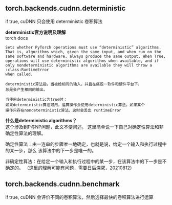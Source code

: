 ## torch.backends.cudnn.deterministic
if true, cuDNN 只会使用 deterministic 卷积算法

**deterministic官方说明及理解**  
torch docs
```
Sets whether PyTorch operations must use “deterministic” algorithms. 
That is, algorithms which, given the same input, and when run on the 
same software and hardware, always produce the same output. When True, 
operations will use deterministic algorithms when available, and if 
only nondeterministic algorithms are available they will throw a :class:RuntimeError
when called.
```
```
deterministic算法指，当被给相同的输入，并且在痛殴一软件和硬件平台下，
总是会产生相同的输出。

当使用deterministic为true时：
如果deterministic算法可用，运算操作会使用deterministic算法，如果某个
操作只存在nondeterministic算法，这时会丢出 runtimeError
```
**什么是deterministic algorithms？**  
这个涉及到P与NP问题，此文不便阐述。 这里简单说一下自己对确定性算法和非确定性算法的理解。

确定性算法：由一连串的步骤唯一地确定，也就是说，给定一个输入和执行过程中的某一步，那么
该算法中的下一步是唯一的。

非确定性算法：在给定一个输入和执行过程中的某一步，在该算法中的下一步是不确定的。
（这里的理解可能有问题，需要日后深究，20210812）


## torch.backends.cudnn.benchmark
if true, cuDNN 会评价不同的卷积算法，然后选择最快的卷积算法进行运算

